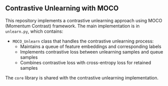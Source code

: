 ## Contrastive Unlearning with MOCO


This repository implements a contrastive unlearning approach using MOCO (Momentum Contrast) framework. The main implementation is in `unlearn.py`, which contains:

- `MOCO_Unlearn` class that handles the contrastive unlearning process:
  - Maintains a queue of feature embeddings and corresponding labels
  - Implements contrastive loss between unlearning samples and queue samples
  - Combines contrastive loss with cross-entropy loss for retained samples

The `core` library is shared with the contrastive unlearning implementation.